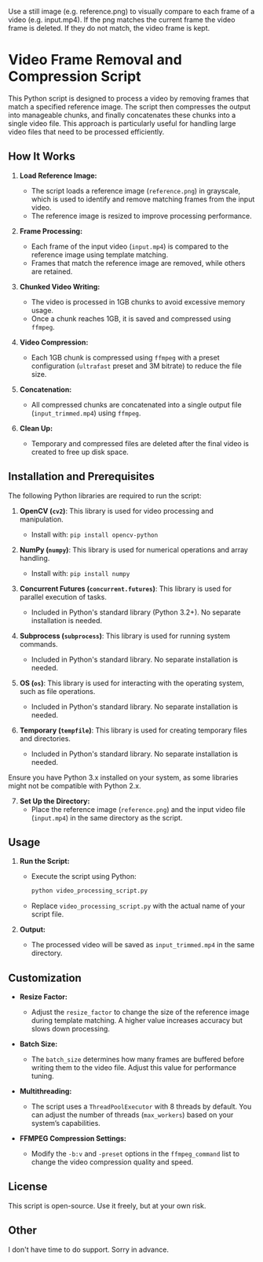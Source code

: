 Use a still image (e.g. reference.png) to visually compare to each frame of a video (e.g. input.mp4).
If the png matches the current frame the video frame is deleted. If they do not match, the video frame is kept.

# Video Frame Removal and Compression Script

This Python script is designed to process a video by removing frames that match a specified reference image. The script then compresses the output into manageable chunks, and finally concatenates these chunks into a single video file. This approach is particularly useful for handling large video files that need to be processed efficiently.

## How It Works

1. **Load Reference Image:**
   - The script loads a reference image (`reference.png`) in grayscale, which is used to identify and remove matching frames from the input video.
   - The reference image is resized to improve processing performance.

2. **Frame Processing:**
   - Each frame of the input video (`input.mp4`) is compared to the reference image using template matching.
   - Frames that match the reference image are removed, while others are retained.

3. **Chunked Video Writing:**
   - The video is processed in 1GB chunks to avoid excessive memory usage.
   - Once a chunk reaches 1GB, it is saved and compressed using `ffmpeg`.

4. **Video Compression:**
   - Each 1GB chunk is compressed using `ffmpeg` with a preset configuration (`ultrafast` preset and 3M bitrate) to reduce the file size.

5. **Concatenation:**
   - All compressed chunks are concatenated into a single output file (`input_trimmed.mp4`) using `ffmpeg`.

6. **Clean Up:**
   - Temporary and compressed files are deleted after the final video is created to free up disk space.

## Installation and  Prerequisites

The following Python libraries are required to run the script:

1. **OpenCV (`cv2`)**: This library is used for video processing and manipulation.
   - Install with: `pip install opencv-python`

2. **NumPy (`numpy`)**: This library is used for numerical operations and array handling.
   - Install with: `pip install numpy`

3. **Concurrent Futures (`concurrent.futures`)**: This library is used for parallel execution of tasks.
   - Included in Python's standard library (Python 3.2+). No separate installation is needed.

4. **Subprocess (`subprocess`)**: This library is used for running system commands.
   - Included in Python's standard library. No separate installation is needed.

5. **OS (`os`)**: This library is used for interacting with the operating system, such as file operations.
   - Included in Python's standard library. No separate installation is needed.

6. **Temporary (`tempfile`)**: This library is used for creating temporary files and directories.
   - Included in Python's standard library. No separate installation is needed.

Ensure you have Python 3.x installed on your system, as some libraries might not be compatible with Python 2.x.


7. **Set Up the Directory:**
   - Place the reference image (`reference.png`) and the input video file (`input.mp4`) in the same directory as the script.

## Usage

1. **Run the Script:**
   - Execute the script using Python:
     ```bash
     python video_processing_script.py
     ```
   - Replace `video_processing_script.py` with the actual name of your script file.

2. **Output:**
   - The processed video will be saved as `input_trimmed.mp4` in the same directory.

## Customization

- **Resize Factor:**
  - Adjust the `resize_factor` to change the size of the reference image during template matching. A higher value increases accuracy but slows down processing.

- **Batch Size:**
  - The `batch_size` determines how many frames are buffered before writing them to the video file. Adjust this value for performance tuning.

- **Multithreading:**
  - The script uses a `ThreadPoolExecutor` with 8 threads by default. You can adjust the number of threads (`max_workers`) based on your system’s capabilities.

- **FFMPEG Compression Settings:**
  - Modify the `-b:v` and `-preset` options in the `ffmpeg_command` list to change the video compression quality and speed.

## License

This script is open-source. Use it freely, but at your own risk. 

## Other

I don't have time to do support. Sorry in advance.

